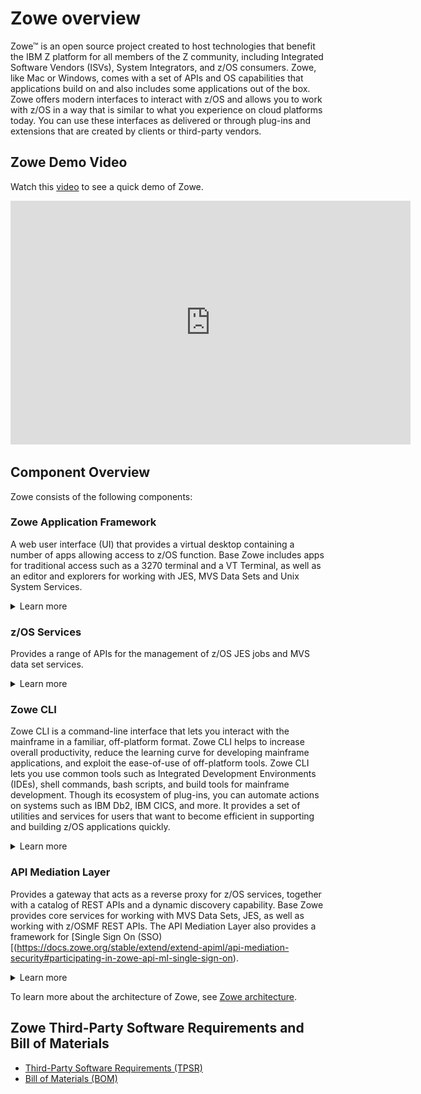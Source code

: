 # Zowe overview

Zowe&trade; is an open source project created to host technologies that benefit the IBM Z platform for all members of the Z community, including Integrated Software Vendors (ISVs), System Integrators, and z/OS consumers. Zowe, like Mac or Windows, comes with a set of APIs and OS capabilities that applications build on and also includes some applications out of the box. Zowe offers modern interfaces to interact with z/OS and allows you to work with z/OS in a way that is similar to what you experience on cloud platforms today. You can use these interfaces as delivered or through plug-ins and extensions that are created by clients or third-party vendors.

## Zowe Demo Video

Watch this [video](https://www.youtube.com/embed/NX20ZMRoTtk) to see a quick demo of Zowe.

<iframe class="embed-responsive-item" id="youtubeplayer" title="Zowe overview demo" type="text/html" width="640" height="390" src="https://www.youtube.com/embed/NX20ZMRoTtk" frameborder="0" webkitallowfullscreen mozallowfullscreen allowfullscreen> </iframe>

## Component Overview

Zowe consists of the following components:

### Zowe Application Framework

A web user interface (UI) that provides a virtual desktop containing a number of apps allowing access to z/OS function.  Base Zowe includes apps for traditional access such as a 3270 terminal and a VT Terminal, as well as an editor and explorers for working with JES, MVS Data Sets and Unix System Services.

<details>
<summary> Learn more </summary>

The Zowe Application Framework modernizes and simplifies working on the mainframe. With the Zowe Application Framework, you can create applications to suit your specific needs. The Zowe Application Framework contains a web UI that has the following features:

- The web UI works with the underlying REST APIs for data, jobs, and subsystem, but presents the information in a full screen mode as compared to the command line interface.
- The web UI makes use of leading-edge web presentation technology and is also extensible through web UI plug-ins to capture and present a wide variety of information.
- The web UI facilitates common z/OS developer or system programmer tasks by providing an editor for common text-based files like REXX or JCL along with general purpose data set actions for both Unix System Services (USS) and Partitioned Data Sets (PDS) plus Job Entry System (JES) logs.

The Zowe Application Framework consists of the following components:

- **Zowe Desktop**

    The desktop, accessed through a browser.  The desktop contains a number of applications, including a TN3270 emulator for traditional Telnet or TLS terminal access to z/OS, a VT Termnial for SSH commands, as well as rich web GUI applications including a JES Explorer for working with jobs and spool output, a File Editor for working with USS directories and files and MVS data sets and members.   The Zowe desktop is extensible and allows vendors to provide their own appications to run within the desktop. See [Extending the Zowe Desktop](../extend/extend-desktop/mvd-extendingzlux.md).  The following screen capture of a Zowe desktop shows some of its composition as well as the TN3270 app, the JES Explorer, and the File Editor open and in use.

    ![Zowe Desktop Screen Capture](./diagrams/zowe-desktop-sample.png)

- **Zowe Application Server**

    The Zowe Application Server runs the Zowe Application Framework. It consists of the Node.js server plus the Express.js as a webservices framework, and the proxy applications that communicate with the z/OS services and components.

- **ZSS Server**

    The ZSS Server provides secure REST services to support the Zowe Application Server.  For services that need to run as APF authorized code, Zowe uses an angel process that the ZSS Server calls using cross memory communication.  During installation and configuration of Zowe, you will see the steps needed to configure and launch the cross memory server.

- **Application plug-ins**

    Several application-type plug-ins are provided. For more information, see [Using the Zowe Application Framework application plug-ins](../user-guide/mvd-using.md#zowe-desktop-application-plug-ins).

</details>

### z/OS Services

Provides a range of APIs for the management of z/OS JES jobs and MVS data set services.

<details>
<summary> Learn more </summary>

Zowe provides a z/OS® RESTful web service and deployment architecture for z/OS microservices. Zowe contains the following  core z/OS services:

 - **z/OS Datasets services**

    Get a list of data sets, retrieve content from a member, create a data set, and more.

 - **z/OS Jobs services**

   Get a list of jobs, get content from a job file output, submit a job from a data set, and more.

You can view the full list of capabilities of the RESTful APIs from the API catalog that displays the Open API Specification for their capabilities.

- These APIs are described by the Open API Specification allowing them to be incorporated to any standard-based REST API developer tool or API management process.
- These APIs can be exploited by off-platform applications with proper security controls.

As a deployment architecture, the z/OS Services are running as microservices with a Springboot embedded Tomcat stack.

</details>

### Zowe CLI
Zowe CLI is a command-line interface that lets you interact with the mainframe in a familiar, off-platform format. Zowe CLI helps to increase overall productivity, reduce the learning curve for developing mainframe applications, and exploit the ease-of-use of off-platform tools. Zowe CLI lets you use common tools such as Integrated Development Environments (IDEs), shell commands, bash scripts, and build tools for mainframe development. Though its ecosystem of plug-ins, you can automate actions on systems such as IBM Db2, IBM CICS, and more. It  provides a set of utilities and services for users that want to become efficient in supporting and building z/OS applications quickly.

<details>
<summary> Learn more </summary>

Zowe CLI provides the following benefits:

  - Enables and encourages developers with limited z/OS expertise to build, modify, and debug z/OS applications.
  - Fosters the development of new and innovative tools from a computer that can interact with z/OS. Some Zowe extensions are powered by Zowe CLI, for example the [Visual Studio Code Extension for Zowe](../user-guide/ze-install.md).
  - Ensure that business critical applications running on z/OS can be maintained and supported by existing and generally available software development resources.
  - Provides a more streamlined way to build software that integrates with z/OS.

**Note:** For information about software requirements, installing, and upgrading Zowe CLI, see
[Installing Zowe](../user-guide/installandconfig.md).

#### Zowe CLI capabilities

With Zowe CLI, you can interact with z/OS remotely in the following ways:

  - **Interact with mainframe files:**
    Create, edit, download, and
    upload mainframe files (data sets) directly from Zowe CLI.
  - **Submit jobs:**
    Submit JCL from data sets or local storage, monitor the status, and view and download the output automatically.
  - **Issue TSO and z/OS console commands:**
    Issue TSO and console commands to the mainframe directly from Zowe CLI.
  - **Integrate z/OS actions into scripts:**
    Build local scripts that accomplish both mainframe and local tasks.
  - **Produce responses as JSON documents:**
    Return data in JSON format on request for consumption in other programming languages.

For detailed information about the available functionality in Zowe CLI, see [Zowe CLI Command Groups](../user-guide/cli-usingcli#understanding-core-command-groups).

For information about extending the functionality of Zowe CLI by installing plug-ins, see [Extending Zowe CLI](../user-guide/cli-extending.md).

**More Information:**

  - [System requirements for Zowe CLI](../user-guide/systemrequirements.md)
  - [Installing Zowe CLI](../user-guide/cli-installcli.md)

</details>

### API Mediation Layer

Provides a gateway that acts as a reverse proxy for z/OS services, together with a catalog of REST APIs and a dynamic discovery capability. Base Zowe provides core services for working with MVS Data Sets, JES, as well as working with z/OSMF REST APIs.  The API Mediation Layer also provides a framework for [Single Sign On (SSO)[(https://docs.zowe.org/stable/extend/extend-apiml/api-mediation-security#participating-in-zowe-api-ml-single-sign-on).

<details>
<summary> Learn more </summary>

The API Mediation Layer provides a single point of access for mainframe service REST APIs. The layer offers enterprise, cloud-like features such as high-availability, scalability, dynamic API discovery, consistent security, a single sign-on experience, and documentation. The API Mediation Layer facilitates secure communication across loosely coupled microservices through the API Gateway. The API Mediation Layer consists of three components: the Gateway, the Discovery Service, and the Catalog. The Gateway provides secure communication across loosely coupled API services. The Discovery Service enables you to determine the location and status of service instances running inside the API ML ecosystem. The Catalog provides an easy-to-use interface to view all discovered services, their associated APIs, and Swagger documentation in a user-friendly manner.

#### Key features
* Consistent Access: API routing and standardization of API service URLs through the Gateway component provides users with a consistent way to access mainframe APIs at a predefined address.
* Dynamic Discovery: The Discovery Service automatically determines the location and status of API services.
* High-Availability: API Mediation Layer is designed with high-availability of services and scalability in mind.
* Redundancy and Scalability: API service throughput is easily increased by starting multiple API service instances without the need to change configuration.
* Presentation of Services: The API Catalog component provides easy access to discovered API services and their associated documentation in a user-friendly manner. Access to the contents of the API Catalog is controlled through a z/OS security facility.
* Encrypted Communication: API ML facilitates secure and trusted communication across both internal components and discovered API services.

#### API Mediation Layer architecture
The following diagram illustrates the single point of access through the Gateway, and the interactions between API ML components and services:

![API Mediation Layer Architecture diagram](./diagrams/service-relationship-diagram.png)

#### Components
The API Layer consists of the following key components:

**API Gateway**

Services that comprise the API ML service ecosystem are located behind a gateway (reverse proxy). All end users and API client applications interact through the Gateway. Each service is assigned a unique service ID that is used in the access URL. Based on the service ID, the Gateway forwards incoming API requests to the appropriate service. Multiple Gateway instances can be started to achieve high-availability. The Gateway access URL remains unchanged. The Gateway is built using Netflix Zuul and Spring Boot technologies.

**Discovery Service**

The Discovery Service is the central repository of active services in the API ML ecosystem. The Discovery Service continuously collects and aggregates service information and serves as a repository of active services. When a service is started, it sends its metadata, such as the original URL, assigned serviceId, and status information to the Discovery Service. Back-end microservices register with this service either directly or by using a Eureka client. Multiple enablers are available to help with service on-boarding of various application architectures including plain Java applications and Java applications that use the Spring Boot framework. The Discovery Service is built on Eureka and Spring Boot technology.

**Discovery Service TLS/SSL**

HTTPS protocol can be enabled during API ML configuration and is highly recommended. Beyond encrypting communication, the HTTPS configuration for the Discovery Service enables hightened security for service registration. Without HTTPS, services provide a username and password to register in the API ML ecosystem. When using HTTPS, only trusted services that provide HTTPS certificates signed by a trusted certificate authority can be registered.

**API Catalog**

The API Catalog is the catalog of published API services and their associated documentation. The Catalog provides both the REST APIs and a web user interface (UI) to access them. The web UI follows the industry standard Swagger UI component to visualize API documentation in OpenAPI JSON format for each service. A service can be implemented by one or more service instances, which provide exactly the same service for high-availability or scalability.

**Catalog Security**

Access to the API Catalog can be protected with an Enterprise z/OS Security Manager such as IBM RACF, CA ACF2, or CA Top Secret. Only users who provide proper mainframe credentials can access the Catalog. Client authentication is implemented through the z/OSMF API.

#### Onboarding APIs
Essential to the API Mediation Layer ecosystem is the API services that expose their useful APIs. Use the following topics to discover more about adding new APIs to the API Mediation Layer and using the API Catalog:

* [Onboarding Overview](../extend/extend-apiml/onboard-overview.md)

* [Onboard an existing Spring Boot REST API service using Zowe API Mediation Layer](../extend/extend-apiml/onboard-spring-boot-enabler.md)
* [Using API Catalog](../user-guide/api-mediation-api-catalog.md)

</details>

To learn more about the architecture of Zowe, see [Zowe architecture](zowe-architecture.md).

## Zowe Third-Party Software Requirements and Bill of Materials

- [Third-Party Software Requirements (TPSR)](https://github.com/zowe/docs-site/blob/master/tpsr/tpsr-v1.14.x.md)
- [Bill of Materials (BOM)](../appendix/bill-of-materials.md)
